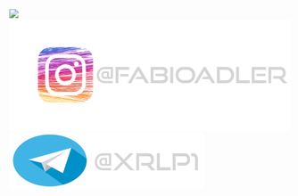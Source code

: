 <img src="wallpaper_pc.png">
<a href="#" align="center"><img src="instagram.png" width="600vw" height="200px"></a>
<a href="#" align="center"><img src="telegram.png" width="350vw" height="100px"></a>